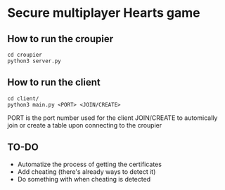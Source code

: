 # Secure multiplayer Hearts game

## How to run the croupier

```
cd croupier
python3 server.py
```

## How to run the client

```
cd client/
python3 main.py <PORT> <JOIN/CREATE>
```
PORT is the port number used for the client
JOIN/CREATE to automically join or create a table upon connecting to the croupier


## TO-DO
* Automatize the process of getting the certificates
* Add cheating (there's already ways to detect it)
* Do something with when cheating is detected
